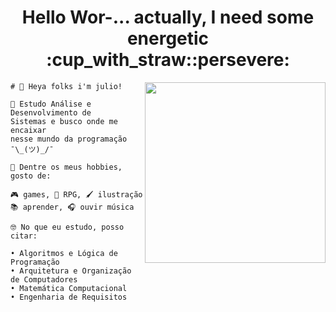 
<div align="center">
<h1>Hello Wor-... actually, I need some energetic :cup_with_straw::persevere:</h1>
<img align="right" height="289" src="https://i0.wp.com/24.media.tumblr.com/1c146218ae8aee595ec45784ae98f076/tumblr_mjk9t4LutC1qkai1do1_500.gif">

</div>
<div align="left">      

```
# 👋 Heya folks i'm julio!

🌱 Estudo Análise e Desenvolvimento de 
Sistemas e busco onde me encaixar 
nesse mundo da programação ¯\_(ツ)_/¯

👾 Dentre os meus hobbies, gosto de:

🎮 games, 🎲 RPG, 🖌️ ilustração
📚 aprender, 🎧 ouvir música

🤓 No que eu estudo, posso citar:

• Algoritmos e Lógica de Programação
• Arquitetura e Organização de Computadores
• Matemática Computacional
• Engenharia de Requisitos

